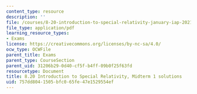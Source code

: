```yaml
---
content_type: resource
description: ''
file: /courses/8-20-introduction-to-special-relativity-january-iap-2021/757dd8041505bfc065fe47e1529554ef_MIT8_20iap21_midterm1_soln.pdf
file_type: application/pdf
learning_resource_types:
- Exams
license: https://creativecommons.org/licenses/by-nc-sa/4.0/
ocw_type: OCWFile
parent_title: Exams
parent_type: CourseSection
parent_uid: 31206b29-0d40-cf5f-b4ff-09b0f25f63fd
resourcetype: Document
title: 8.20 Introduction to Special Relativity, Midterm 1 solutions
uid: 757dd804-1505-bfc0-65fe-47e1529554ef
---
```

